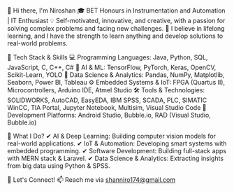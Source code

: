 👋 Hi there, I'm Niroshan
🎓 BET Honours in Instrumentation and Automation | IT Enthusiast
💡 Self-motivated, innovative, and creative, with a passion for solving complex problems and facing new challenges.
🚀 I believe in lifelong learning, and I have the strength to learn anything and develop solutions to real-world problems.

🔧 Tech Stack & Skills
💻 Programming Languages: Java, Python, SQL, JavaScript, C, C++, C#
🚀 AI & ML: TensorFlow, PyTorch, Keras, OpenCV, Scikit-Learn, YOLO
🔬 Data Science & Analytics: Pandas, NumPy, Matplotlib, Seaborn, Power BI, Tableau
⚙️ Embedded Systems & IoT: FPGA (Quartus II), Microcontrollers, Arduino IDE, Atmel Studio
🛠 Tools & Technologies: SOLIDWORKS, AutoCAD, EasyEDA, IBM SPSS, SCADA, PLC, SIMATIC WinCC, TIA Portal, Jupyter Notebook, Multisim, Visual Studio Code
📱 Development Platforms: Android Studio, Bubble.io, RAD (Visual Studio, Bubble.io)

🚀 What I Do?
✔ AI & Deep Learning: Building computer vision models for real-world applications.
✔ IoT & Automation: Developing smart systems with embedded programming.
✔ Software Development: Building full-stack apps with MERN stack & Laravel.
✔ Data Science & Analytics: Extracting insights from big data using Python & SPSS.

📌 Let's Connect!
📫 Reach me via shanniro174@gmail.com

<!---
Niroshan-niron/Niroshan-niron is a ✨ special ✨ repository because its `README.md` (this file) appears on your GitHub profile.
You can click the Preview link to take a look at your changes.
--->
